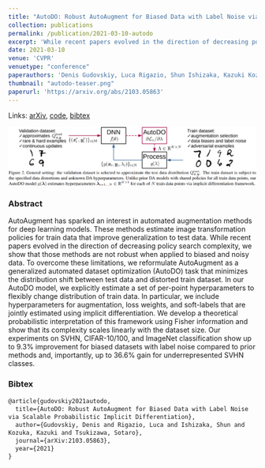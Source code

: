 ```yaml
---
title: "AutoDO: Robust AutoAugment for Biased Data with Label Noise via Scalable Probabilistic Implicit Differentiation"
collection: publications
permalink: /publication/2021-03-10-autodo
excerpt: 'While recent papers evolved in the direction of decreasing policy search complexity, we show that those methods are not robust when applied to biased and noisy data. To overcome these limitations, we reformulate AutoAugment as a generalized automated dataset optimization (AutoDO) task that minimizes the distribution shift between test data and distorted train dataset.'
date: 2021-03-10
venue: 'CVPR'
venuetype: "conference"
paperauthors: 'Denis Gudovskiy, Luca Rigazio, Shun Ishizaka, Kazuki Kozuka, Sotaro Tsukizawa'
thumbnail: "autodo-teaser.png"
paperurl: 'https://arxiv.org/abs/2103.05863'
---
```


Links: [arXiv](https://arxiv.org/abs/2103.05863), [code](https://github.com/gudovskiy/autodo), [bibtex](#bibtex)

![AutoDO](/images/autodo.png)

### Abstract
AutoAugment has sparked an interest in automated augmentation methods for deep learning models. These methods estimate image transformation policies for train data that improve generalization to test data. While recent papers evolved in the direction of decreasing policy search complexity, we show that those methods are not robust when applied to biased and noisy data. To overcome these limitations, we reformulate AutoAugment as a generalized automated dataset optimization (AutoDO) task that minimizes the distribution shift between test data and distorted train dataset. In our AutoDO model, we explicitly estimate a set of per-point hyperparameters to flexibly change distribution of train data. In particular, we include hyperparameters for augmentation, loss weights, and soft-labels that are jointly estimated using implicit differentiation. We develop a theoretical probabilistic interpretation of this framework using Fisher information and show that its complexity scales linearly with the dataset size. Our experiments on SVHN, CIFAR-10/100, and ImageNet classification show up to 9.3% improvement for biased datasets with label noise compared to prior methods and, importantly, up to 36.6% gain for underrepresented SVHN classes.

### Bibtex
```
@article{gudovskiy2021autodo,
  title={AutoDO: Robust AutoAugment for Biased Data with Label Noise via Scalable Probabilistic Implicit Differentiation},
  author={Gudovskiy, Denis and Rigazio, Luca and Ishizaka, Shun and Kozuka, Kazuki and Tsukizawa, Sotaro},
  journal={arXiv:2103.05863},
  year={2021}
}
```
